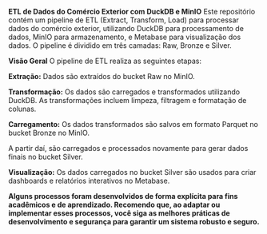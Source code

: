 **ETL de Dados do Comércio Exterior com DuckDB e MinIO**
Este repositório contém um pipeline de ETL (Extract, Transform, Load) para processar dados do comércio exterior, utilizando DuckDB para processamento de dados, MinIO para armazenamento, e Metabase para visualização dos dados. O pipeline é dividido em três camadas: Raw, Bronze e Silver.

**Visão Geral**
O pipeline de ETL realiza as seguintes etapas:

**Extração:**
Dados são extraídos do bucket Raw no MinIO.

**Transformação:**
Os dados são carregados e transformados utilizando DuckDB.
As transformações incluem limpeza, filtragem e formatação de colunas.

**Carregamento:**
Os dados transformados são salvos em formato Parquet no bucket Bronze no MinIO.

A partir daí, são carregados e processados novamente para gerar dados finais no bucket Silver.

**Visualização:**
Os dados carregados no bucket Silver são usados para criar dashboards e relatórios interativos no Metabase.

**Alguns processos foram desenvolvidos de forma explícita para fins acadêmicos e de aprendizado. Recomendo que, ao adaptar ou implementar esses processos, você siga as melhores práticas de desenvolvimento e segurança para garantir um sistema robusto e seguro.**
